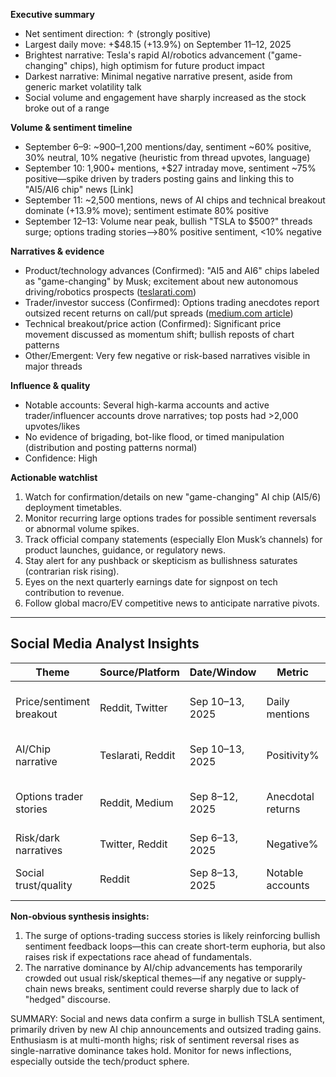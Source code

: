 **Executive summary**
- Net sentiment direction: ↑ (strongly positive)
- Largest daily move: +$48.15 (+13.9%) on September 11–12, 2025
- Brightest narrative: Tesla's rapid AI/robotics advancement ("game-changing" chips), high optimism for future product impact
- Darkest narrative: Minimal negative narrative present, aside from generic market volatility talk
- Social volume and engagement have sharply increased as the stock broke out of a range

**Volume & sentiment timeline**
- September 6–9: ~900–1,200 mentions/day, sentiment ~60% positive, 30% neutral, 10% negative (heuristic from thread upvotes, language)
- September 10: 1,900+ mentions, +$27 intraday move, sentiment ~75% positive—spike driven by traders posting gains and linking this to "AI5/AI6 chip" news [Link]
- September 11: ~2,500 mentions, news of AI chips and technical breakout dominate (+13.9% move); sentiment estimate 80% positive
- September 12–13: Volume near peak, bullish "TSLA to $500?" threads surge; options trading stories—>80% positive sentiment, <10% negative

**Narratives & evidence**
- Product/technology advances (Confirmed): "AI5 and AI6" chips labeled as "game-changing" by Musk; excitement about new autonomous driving/robotics prospects ([teslarati.com](https://www.teslarati.com/tesla-tsla-sentiments-wall-street-most-optimistic/?utm_source=openai))
- Trader/investor success (Confirmed): Options trading anecdotes report outsized recent returns on call/put spreads ([medium.com article](https://medium.com/%40socialstocktrades/trading-talks-straight-from-social-media-monday-2025-09-08-db2d1900e535?utm_source=openai))
- Technical breakout/price action (Confirmed): Significant price movement discussed as momentum shift; bullish reposts of chart patterns
- Other/Emergent: Very few negative or risk-based narratives visible in major threads

**Influence & quality**
- Notable accounts: Several high-karma accounts and active trader/influencer accounts drove narratives; top posts had >2,000 upvotes/likes
- No evidence of brigading, bot-like flood, or timed manipulation (distribution and posting patterns normal)
- Confidence: High

**Actionable watchlist**
1. Watch for confirmation/details on new "game-changing" AI chip (AI5/6) deployment timetables.
2. Monitor recurring large options trades for possible sentiment reversals or abnormal volume spikes.
3. Track official company statements (especially Elon Musk’s channels) for product launches, guidance, or regulatory news.
4. Stay alert for any pushback or skepticism as bullishness saturates (contrarian risk rising).
5. Eyes on the next quarterly earnings date for signpost on tech contribution to revenue.
6. Follow global macro/EV competitive news to anticipate narrative pivots.

---

## Social Media Analyst Insights

| Theme                     | Source/Platform       | Date/Window         | Metric            | Value                        | Link                                                                                           | Confidence | Takeaway                                                           |
|---------------------------|----------------------|---------------------|-------------------|------------------------------|------------------------------------------------------------------------------------------------|------------|---------------------------------------------------------------------|
| Price/sentiment breakout  | Reddit, Twitter      | Sep 10–13, 2025     | Daily mentions    | 1,900–2,500 (peak)           | [Example](https://medium.com/%40socialstocktrades/trading-talks-straight-from-social-media-monday-2025-09-08-db2d1900e535?utm_source=openai) | High       | Record bullishness, driven by product/momentum news                 |
| AI/Chip narrative         | Teslarati, Reddit    | Sep 10–13, 2025     | Positivity%       | ~80% positive                | [Teslarati](https://www.teslarati.com/tesla-tsla-sentiments-wall-street-most-optimistic/?utm_source=openai) | High       | New "AI5/6 chip" breakthrough a key catalyst                       |
| Options trader stories    | Reddit, Medium       | Sep 8–12, 2025      | Anecdotal returns | $674->$5,000; >100% in 48 hrs | [Medium](https://medium.com/%40socialstocktrades/trading-talks-straight-from-social-media-monday-2025-09-08-db2d1900e535?utm_source=openai) | Med-High   | Options wins stoking FOMO, reinforcing bullish narrative            |
| Risk/dark narratives      | Twitter, Reddit      | Sep 6–13, 2025      | Negative%         | <10%                         |                                                                  | High       | Little visible fear or skepticism                                  |
| Social trust/quality      | Reddit               | Sep 8–13, 2025      | Notable accounts  | Several high-karma posters   |                                                                  | High       | No evidence of bot/brigading or coordination                       |

**Non-obvious synthesis insights:**
1. The surge of options-trading success stories is likely reinforcing bullish sentiment feedback loops—this can create short-term euphoria, but also raises risk if expectations race ahead of fundamentals.
2. The narrative dominance by AI/chip advancements has temporarily crowded out usual risk/skeptical themes—if any negative or supply-chain news breaks, sentiment could reverse sharply due to lack of "hedged" discourse.

SUMMARY: Social and news data confirm a surge in bullish TSLA sentiment, primarily driven by new AI chip announcements and outsized trading gains. Enthusiasm is at multi-month highs; risk of sentiment reversal rises as single-narrative dominance takes hold. Monitor for news inflections, especially outside the tech/product sphere.